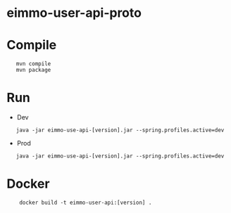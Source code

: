 # eimmo-user-api-proto

# Compile

```
   mvn compile
   mvn package
```

# Run
+ Dev
```
   java -jar eimmo-use-api-[version].jar --spring.profiles.active=dev 
```
+ Prod
```
   java -jar eimmo-use-api-[version].jar --spring.profiles.active=dev 
```

# Docker
```
    docker build -t eimmo-user-api:[version] .
```
